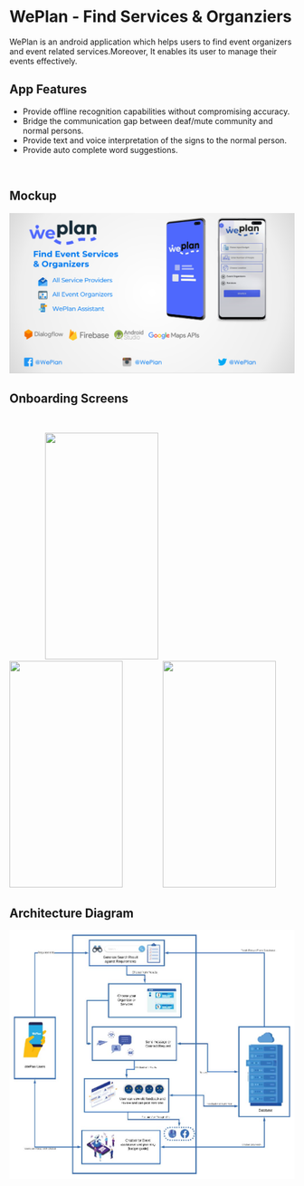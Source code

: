# WePlan - Find Services & Organziers

WePlan is an android application which helps users to find event organizers 
and event related services.Moreover, It enables its user to manage their events 
effectively.

## App Features

- Provide offline recognition capabilities without compromising accuracy.
- Bridge the communication gap between deaf/mute community and normal persons.
- Provide text and voice interpretation of the signs to the normal person.
- Provide auto complete word suggestions.
 
 <br>
<h2> Mockup </h2>
<img src=mockup.PNG > 
<br>
<h2> Onboarding Screens </h2>
<br>

&nbsp;&nbsp;&nbsp;&nbsp;&nbsp;&nbsp;&nbsp;&nbsp;&nbsp;&nbsp;&nbsp;&nbsp;&nbsp;&nbsp;&nbsp;&nbsp;<img src=on1.jpg width="200" height="400"> &nbsp;&nbsp;&nbsp;&nbsp;&nbsp;&nbsp;&nbsp;&nbsp;&nbsp;&nbsp;&nbsp;&nbsp;&nbsp;&nbsp;&nbsp;&nbsp; <img src=on2.jpg width="200" height="400"> &nbsp;&nbsp;&nbsp;&nbsp;&nbsp;&nbsp;&nbsp;&nbsp;&nbsp;&nbsp;&nbsp;&nbsp;&nbsp;&nbsp;&nbsp;&nbsp; <img src=on3.jpg width="200" height="400"> 

<h2> Architecture Diagram </h2>

<img src=diagram.jpg > 
